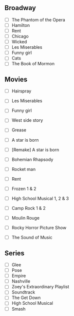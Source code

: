## Broadway
- [ ] The Phantom of the Opera
- [ ] Hamilton
- [ ] Rent
- [ ] Chicago
- [ ] Wicked
- [ ] Les Miserables
- [ ] Funny girl
- [ ] Cats
- [ ] The Book of Mormon

## Movies
- [ ] Hairspray
- [ ] Les Miserables
- [ ] Funny girl
- [ ] West side story
- [ ] Grease
- [ ] A star is born
- [ ] [Remake] A star is born 
- [ ] Bohemian Rhapsody
- [ ] Rocket man
- [ ] Rent
- [ ] Frozen 1 & 2
- [ ] High School Musical 1, 2 & 3
- [ ] Camp Rock 1 & 2
- [ ] Moulin Rouge
- [ ] Rocky Horror Picture Show
- [ ] The Sound of Music


## Series
- [ ] Glee
- [ ] Pose
- [ ] Empire
- [ ] Nashville
- [ ] Zoey's Extraordinary Playlist
- [ ] Soundtrack
- [ ] The Get Down
- [ ] High School Musical
- [ ] Smash
